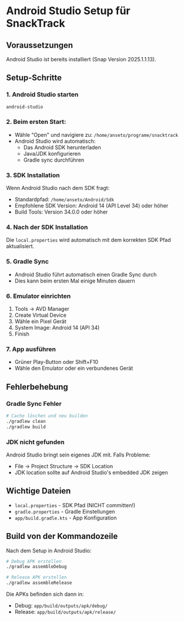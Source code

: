 # Android Studio Setup für SnackTrack

## Voraussetzungen

Android Studio ist bereits installiert (Snap Version 2025.1.1.13).

## Setup-Schritte

### 1. Android Studio starten
```bash
android-studio
```

### 2. Beim ersten Start:
- Wähle "Open" und navigiere zu: `/home/anseto/programe/snacktrack`
- Android Studio wird automatisch:
  - Das Android SDK herunterladen
  - Java/JDK konfigurieren
  - Gradle sync durchführen

### 3. SDK Installation
Wenn Android Studio nach dem SDK fragt:
- Standardpfad: `/home/anseto/Android/Sdk`
- Empfohlene SDK Version: Android 14 (API Level 34) oder höher
- Build Tools: Version 34.0.0 oder höher

### 4. Nach der SDK Installation
Die `local.properties` wird automatisch mit dem korrekten SDK Pfad aktualisiert.

### 5. Gradle Sync
- Android Studio führt automatisch einen Gradle Sync durch
- Dies kann beim ersten Mal einige Minuten dauern

### 6. Emulator einrichten
1. Tools → AVD Manager
2. Create Virtual Device
3. Wähle ein Pixel Gerät
4. System Image: Android 14 (API 34)
5. Finish

### 7. App ausführen
- Grüner Play-Button oder Shift+F10
- Wähle den Emulator oder ein verbundenes Gerät

## Fehlerbehebung

### Gradle Sync Fehler
```bash
# Cache löschen und neu builden
./gradlew clean
./gradlew build
```

### JDK nicht gefunden
Android Studio bringt sein eigenes JDK mit. Falls Probleme:
- File → Project Structure → SDK Location
- JDK location sollte auf Android Studio's embedded JDK zeigen

## Wichtige Dateien
- `local.properties` - SDK Pfad (NICHT committen!)
- `gradle.properties` - Gradle Einstellungen
- `app/build.gradle.kts` - App Konfiguration

## Build von der Kommandozeile
Nach dem Setup in Android Studio:
```bash
# Debug APK erstellen
./gradlew assembleDebug

# Release APK erstellen  
./gradlew assembleRelease
```

Die APKs befinden sich dann in:
- Debug: `app/build/outputs/apk/debug/`
- Release: `app/build/outputs/apk/release/`